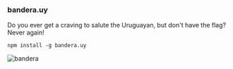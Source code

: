 ### bandera.uy

Do you ever get a craving to salute the Uruguayan, but don't have the flag? Never again!

`npm install -g bandera.uy`

![bandera](https://cloud.githubusercontent.com/assets/465414/14585382/0b527354-0449-11e6-8b1a-6cba6bc471a1.gif)
